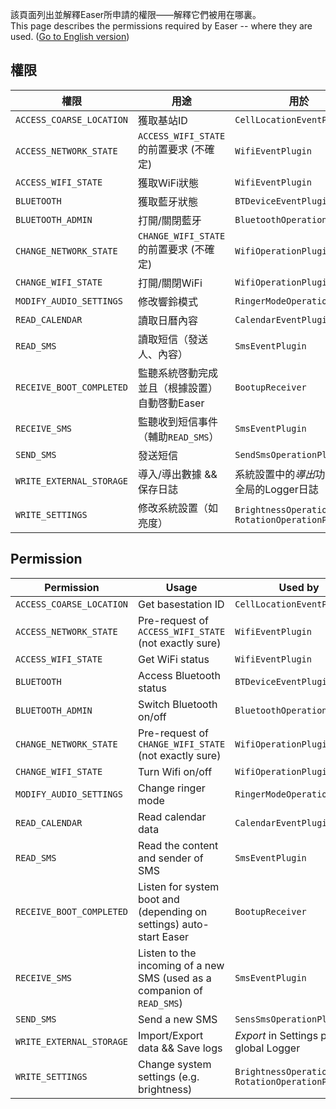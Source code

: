 該頁面列出並解釋Easer所申請的權限——解釋它們被用在哪裏。  
This page describes the permissions required by Easer -- where they are used. ([Go to English version](#permission))

## 權限 ##
| 權限 | 用途 | 用於 |
| --- | --- | --- |
| `ACCESS_COARSE_LOCATION` | 獲取基站ID | `CellLocationEventPlugin` |
| `ACCESS_NETWORK_STATE` | `ACCESS_WIFI_STATE`的前置要求 (不確定) | `WifiEventPlugin` |
| `ACCESS_WIFI_STATE` | 獲取WiFi狀態 | `WifiEventPlugin` |
| `BLUETOOTH` | 獲取藍牙狀態 | `BTDeviceEventPlugin` |
| `BLUETOOTH_ADMIN` | 打開/關閉藍牙 | `BluetoothOperationPlugin` |
| `CHANGE_NETWORK_STATE` | `CHANGE_WIFI_STATE`的前置要求 (不確定) | `WifiOperationPlugin` |
| `CHANGE_WIFI_STATE` | 打開/關閉WiFi | `WifiOperationPlugin` |
| `MODIFY_AUDIO_SETTINGS` | 修改響鈴模式 | `RingerModeOperationPlugin` |
| `READ_CALENDAR` | 讀取日曆內容 | `CalendarEventPlugin` |
| `READ_SMS` | 讀取短信（發送人、內容） | `SmsEventPlugin` |
| `RECEIVE_BOOT_COMPLETED` | 監聽系統啓動完成並且（根據設置）自動啓動Easer | `BootupReceiver` |
| `RECEIVE_SMS` | 監聽收到短信事件（輔助`READ_SMS`） | `SmsEventPlugin` |
| `SEND_SMS` | 發送短信 | `SendSmsOperationPlugin` |
| `WRITE_EXTERNAL_STORAGE` | 導入/導出數據 && 保存日誌 | 系統設置中的*導出*功能 && 全局的Logger日誌 |
| `WRITE_SETTINGS` | 修改系統設置（如亮度） | `BrightnessOperationPlugin` `RotationOperationPlugin` |


## Permission ##
| Permission | Usage | Used by |
| --- | --- | --- |
| `ACCESS_COARSE_LOCATION` | Get basestation ID | `CellLocationEventPlugin` |
| `ACCESS_NETWORK_STATE` | Pre-request of `ACCESS_WIFI_STATE` (not exactly sure) | `WifiEventPlugin` |
| `ACCESS_WIFI_STATE` | Get WiFi status | `WifiEventPlugin` |
| `BLUETOOTH` | Access Bluetooth status | `BTDeviceEventPlugin` |
| `BLUETOOTH_ADMIN` | Switch Bluetooth on/off | `BluetoothOperationPlugin` |
| `CHANGE_NETWORK_STATE` | Pre-request of `CHANGE_WIFI_STATE` (not exactly sure) | `WifiOperationPlugin` |
| `CHANGE_WIFI_STATE` | Turn Wifi on/off | `WifiOperationPlugin` |
| `MODIFY_AUDIO_SETTINGS` | Change ringer mode | `RingerModeOperationPlugin` |
| `READ_CALENDAR` | Read calendar data | `CalendarEventPlugin` |
| `READ_SMS` | Read the content and sender of SMS | `SmsEventPlugin` |
| `RECEIVE_BOOT_COMPLETED` | Listen for system boot and (depending on settings) auto-start Easer | `BootupReceiver` |
| `RECEIVE_SMS` | Listen to the incoming of a new SMS (used as a companion of `READ_SMS`) | `SmsEventPlugin` |
| `SEND_SMS` | Send a new SMS | `SensSmsOperationPlugin` |
| `WRITE_EXTERNAL_STORAGE` | Import/Export data && Save logs | *Export* in Settings page && global Logger |
| `WRITE_SETTINGS` | Change system settings (e.g. brightness) | `BrightnessOperationPlugin` `RotationOperationPlugin` |